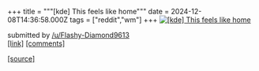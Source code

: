 +++
title = """[kde] This feels like home"""
date = 2024-12-08T14:36:58.000Z
tags = ["reddit","wm"]
+++
[![[kde] This feels like home](https://preview.redd.it/u215r4ktym5e1.png?width=640&crop=smart&auto=webp&s=d6d3da64aa638e620cd2892cfcf7c09d72459e7d "[kde] This feels like home")](https://www.reddit.com/r/unixporn/comments/1h9k59o/kde_this_feels_like_home/)

submitted by [/u/Flashy-Diamond9613](https://www.reddit.com/user/Flashy-Diamond9613)  
[\[link\]](https://i.redd.it/u215r4ktym5e1.png) [\[comments\]](https://www.reddit.com/r/unixporn/comments/1h9k59o/kde_this_feels_like_home/)

[[source]](https://www.reddit.com/r/unixporn/comments/1h9k59o/kde_this_feels_like_home/)
